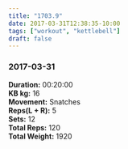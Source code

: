```yaml
---
title: "1703.9"
date: 2017-03-31T12:38:35-10:00
tags: ["workout", "kettlebell"]
draft: false
---
```


### 2017-03-31

**Duration:** 00:20:00  
**KB kg:** 16  
**Movement:** Snatches  
**Reps(L + R):** 5  
**Sets:** 12  
**Total Reps:** 120  
**Total Weight:** 1920